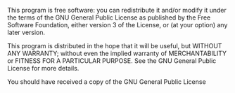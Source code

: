  This program is free software: you can redistribute it and/or modify it
 under the terms of the GNU General Public License as published by the
 Free Software Foundation, either version 3 of the License, or (at your
 option) any later version.
 
 This program is distributed in the hope that it will be useful, but
 WITHOUT ANY WARRANTY; without even the implied warranty of
 MERCHANTABILITY or FITNESS FOR A PARTICULAR PURPOSE.  See the GNU
 General Public License for more details.
 
 You should have received a copy of the GNU General Public License
